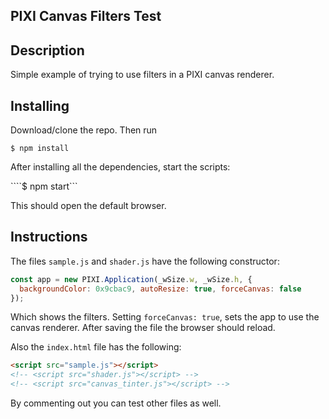 ## PIXI Canvas Filters Test

## Description
Simple example of trying to use filters in a PIXI canvas renderer.

## Installing
Download/clone the repo. Then run

```$ npm install```

After installing all the dependencies, start the scripts:

````$ npm start```

This should open the default browser.

## Instructions
The files `sample.js` and `shader.js` have the following constructor:

```js
const app = new PIXI.Application(_wSize.w, _wSize.h, {
  backgroundColor: 0x9cbac9, autoResize: true, forceCanvas: false
});
```

Which shows the filters. Setting `forceCanvas: true`, sets the app to use the canvas renderer. After saving the file the browser should reload.

Also the `index.html` file has the following:

```html
<script src="sample.js"></script>
<!-- <script src="shader.js"></script> -->
<!-- <script src="canvas_tinter.js"></script> -->
```

By commenting out you can test other files as well.
